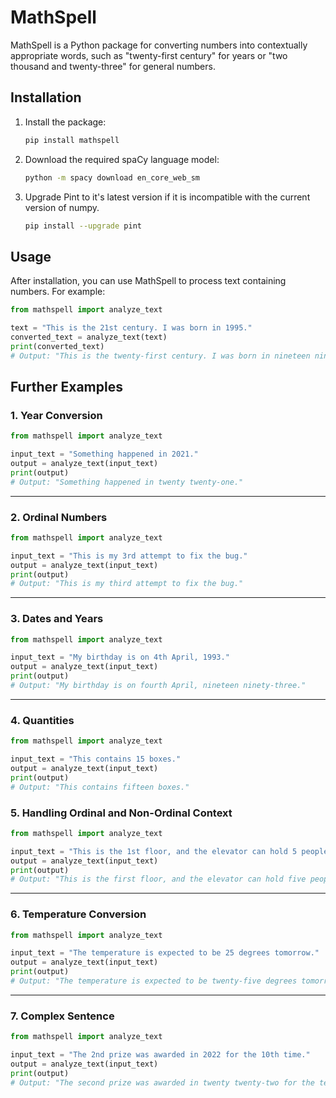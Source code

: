 # MathSpell

MathSpell is a Python package for converting numbers into contextually appropriate words, such as "twenty-first century" for years or "two thousand and twenty-three" for general numbers.

## Installation

1. Install the package:
    ```bash
    pip install mathspell
    ```

2. Download the required spaCy language model:
    ```bash
    python -m spacy download en_core_web_sm
    ```

3. Upgrade Pint to it's latest version if it is incompatible with the current version of numpy.
    ```bash
    pip install --upgrade pint
    ```

## Usage

After installation, you can use MathSpell to process text containing numbers. For example:

```python
from mathspell import analyze_text

text = "This is the 21st century. I was born in 1995."
converted_text = analyze_text(text)
print(converted_text)
# Output: "This is the twenty-first century. I was born in nineteen ninety-five."
```

## **Further Examples**

### **1. Year Conversion**
```python
from mathspell import analyze_text

input_text = "Something happened in 2021."
output = analyze_text(input_text)
print(output)
# Output: "Something happened in twenty twenty-one."
```

---

### **2. Ordinal Numbers**
```python
from mathspell import analyze_text

input_text = "This is my 3rd attempt to fix the bug."
output = analyze_text(input_text)
print(output)
# Output: "This is my third attempt to fix the bug."
```

---

### **3. Dates and Years**
```python
from mathspell import analyze_text

input_text = "My birthday is on 4th April, 1993."
output = analyze_text(input_text)
print(output)
# Output: "My birthday is on fourth April, nineteen ninety-three."
```

---

### **4. Quantities**
```python
from mathspell import analyze_text

input_text = "This contains 15 boxes."
output = analyze_text(input_text)
print(output)
# Output: "This contains fifteen boxes."
```

### **5. Handling Ordinal and Non-Ordinal Context**
```python
from mathspell import analyze_text

input_text = "This is the 1st floor, and the elevator can hold 5 people."
output = analyze_text(input_text)
print(output)
# Output: "This is the first floor, and the elevator can hold five people."
```

---

### **6. Temperature Conversion**
```python
from mathspell import analyze_text

input_text = "The temperature is expected to be 25 degrees tomorrow."
output = analyze_text(input_text)
print(output)
# Output: "The temperature is expected to be twenty-five degrees tomorrow."
```

---

### **7. Complex Sentence**
```python
from mathspell import analyze_text

input_text = "The 2nd prize was awarded in 2022 for the 10th time."
output = analyze_text(input_text)
print(output)
# Output: "The second prize was awarded in twenty twenty-two for the tenth time."
```